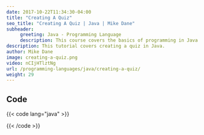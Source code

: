 ```yaml
---
date: 2017-10-22T11:34:30-04:00
title: "Creating A Quiz"
seo_title: "Creating A Quiz | Java | Mike Dane"
subheader:
     greeting: Java - Programming Language
     description: This course covers the basics of programming in Java. Work your way through the videos and we'll teach you everything you need to know to start your programming journey!
description: This tutorial covers creating a quiz in Java.
author: Mike Dane
image: creating-a-quiz.png
video: nCIjHTlztNg
url: /programming-languages/java/creating-a-quiz/
weight: 29
---
```


## Code

{{< code lang="java" >}}


{{< /code >}}